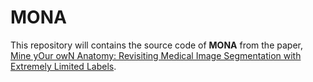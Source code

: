 # MONA

This repository will contains the source code of **MONA** from the paper, [Mine yOur owN Anatomy: Revisiting Medical Image Segmentation with Extremely Limited Labels](https://arxiv.org/abs/2209.13476).
